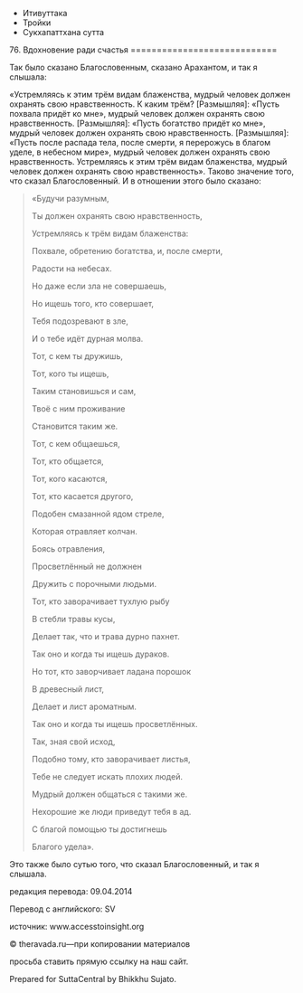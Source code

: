









* Итивуттака
* Тройки
* Сукхапаттхана сутта


76\. Вдохновение ради счастья
\=\=\=\=\=\=\=\=\=\=\=\=\=\=\=\=\=\=\=\=\=\=\=\=\=\=\=\=



Так было сказано Благословенным, сказано Арахантом, и так я слышала:


«Устремляясь к этим трём видам блаженства, мудрый человек должен охранять свою нравственность\. К каким трём? \[Размышляя\]: «Пусть похвала придёт ко мне», мудрый человек должен охранять свою нравственность\. \[Размышляя\]: «Пусть богатство придёт ко мне», мудрый человек должен охранять свою нравственность\. \[Размышляя\]: «Пусть после распада тела, после смерти, я перерожусь в благом уделе, в небесном мире», мудрый человек должен охранять свою нравственность\. Устремляясь к этим трём видам блаженства, мудрый человек должен охранять свою нравственность»\. Таково значение того, что сказал Благословенный\. И в отношении этого было сказано:



> «Будучи разумным,  
> 
> Ты должен охранять свою нравственность,  
> 
> Устремляясь к трём видам блаженства:  
> 
> Похвале, обретению богатства, и, после смерти,  
> 
> Радости на небесах\.  
> 
> Но даже если зла не совершаешь,  
> 
> Но ищешь того, кто совершает,  
> 
> Тебя подозревают в зле,  
> 
> И о тебе идёт дурная молва\.  
> 
> Тот, с кем ты дружишь,  
> 
> Тот, кого ты ищешь,  
> 
> Таким становишься и сам,  
> 
> Твоё с ним проживание  
> 
> Становится таким же\.  
> 
> Тот, с кем общаешься,  
> 
> Тот, кто общается,  
> 
> Тот, кого касаются,  
> 
> Тот, кто касается другого,  
> 
> Подобен смазанной ядом стреле,  
> 
> Которая отравляет колчан\.  
> 
> Боясь отравления,  
> 
> Просветлённый не должнен  
> 
> Дружить с порочными людьми\.  
> 
> Тот, кто заворачивает тухлую рыбу  
> 
> В стебли травы кусы,  
> 
> Делает так, что и трава дурно пахнет\.  
> 
> Так оно и когда ты ищешь дураков\.  
> 
> Но тот, кто заворчивает ладана порошок  
> 
> В древесный лист,  
> 
> Делает и лист ароматным\.  
> 
> Так оно и когда ты ищешь просветлённых\.  
> 
> Так, зная свой исход,  
> 
> Подобно тому, кто заворачивает листья,  
> 
> Тебе не следует искать плохих людей\.  
> 
> Мудрый должен общаться с такими же\.  
> 
> Нехорошие же люди приведут тебя в ад\.  
> 
> С благой помощью ты достигнешь  
> 
> Благого удела»\.


Это также было сутью того, что сказал Благословенный, и так я слышала\.



редакция перевода: 09\.04\.2014


Перевод с английского: SV


источник: www\.accesstoinsight\.org


© theravada\.ru—при копировании материалов


просьба ставить прямую ссылку на наш сайт\.


Prepared for SuttaCentral by Bhikkhu Sujato\.






